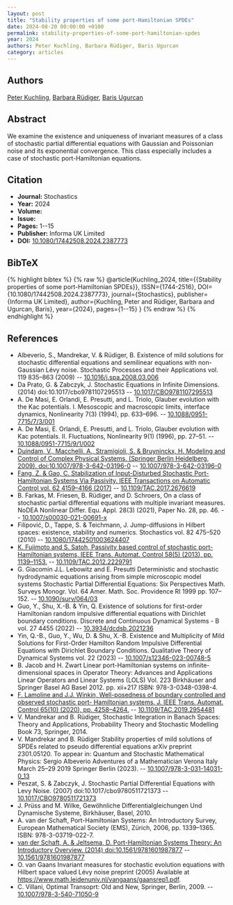 ```yaml
---
layout: post
title: "Stability properties of some port-Hamiltonian SPDEs"
date: 2024-08-20 00:00:00 +0100
permalink: stability-properties-of-some-port-hamiltonian-spdes
year: 2024
authors: Peter Kuchling, Barbara Rüdiger, Baris Ugurcan
category: articles
---
```

 
## Authors
[Peter Kuchling](authors/peter_kuchling), [Barbara Rüdiger](authors/barbara_rudiger), [Baris Ugurcan](authors/baris_e_ugurcan)
 
## Abstract
We examine the existence and uniqueness of invariant measures of a class of stochastic partial differential equations with Gaussian and Poissonian noise and its exponential convergence. This class especially includes a case of stochastic port-Hamiltonian equations.
 
## Citation
- **Journal:** Stochastics
- **Year:** 2024
- **Volume:** 
- **Issue:** 
- **Pages:** 1--15
- **Publisher:** Informa UK Limited
- **DOI:** [10.1080/17442508.2024.2387773](https://doi.org/10.1080/17442508.2024.2387773)
 
## BibTeX
{% highlight bibtex %}
{% raw %}
@article{Kuchling_2024,
  title={{Stability properties of some port-Hamiltonian SPDEs}},
  ISSN={1744-2516},
  DOI={10.1080/17442508.2024.2387773},
  journal={Stochastics},
  publisher={Informa UK Limited},
  author={Kuchling, Peter and Rüdiger, Barbara and Ugurcan, Baris},
  year={2024},
  pages={1--15}
}
{% endraw %}
{% endhighlight %}
 
## References
- Albeverio, S., Mandrekar, V. & Rüdiger, B. Existence of mild solutions for stochastic differential equations and semilinear equations with non-Gaussian Lévy noise. Stochastic Processes and their Applications vol. 119 835–863 (2009) -- [10.1016/j.spa.2008.03.006](https://doi.org/10.1016/j.spa.2008.03.006)
- Da Prato, G. & Zabczyk, J. Stochastic Equations in Infinite Dimensions. (2014) doi:10.1017/cbo9781107295513 -- [10.1017/CBO9781107295513](https://doi.org/10.1017/CBO9781107295513)
- A. De Masi, E. Orlandi, E. Presutti, and L. Triolo, Glauber evolution with the Kac potentials. I. Mesoscopic and macroscopic limits, interface dynamics, Nonlinearity 7(3) (1994), pp. 633–696. -- [10.1088/0951-7715/7/3/001](https://doi.org/10.1088/0951-7715/7/3/001)
- A. De Masi, E. Orlandi, E. Presutti, and L. Triolo, Glauber evolution with Kac potentials. II. Fluctuations, Nonlinearity 9(1) (1996), pp. 27–51. -- [10.1088/0951-7715/9/1/002](https://doi.org/10.1088/0951-7715/9/1/002)
- [Duindam, V., Macchelli, A., Stramigioli, S. & Bruyninckx, H. Modeling and Control of Complex Physical Systems. (Springer Berlin Heidelberg, 2009). doi:10.1007/978-3-642-03196-0](modeling-and-control-of-complex-physical-systems) -- [10.1007/978-3-642-03196-0](https://doi.org/10.1007/978-3-642-03196-0)
- [Fang, Z. & Gao, C. Stabilization of Input-Disturbed Stochastic Port-Hamiltonian Systems Via Passivity. IEEE Transactions on Automatic Control vol. 62 4159–4166 (2017)](stabilization-of-input-disturbed-stochastic-port-hamiltonian-systems-via-passivity) -- [10.1109/TAC.2017.2676619](https://doi.org/10.1109/TAC.2017.2676619)
- B. Farkas, M. Friesen, B. Rüdiger, and D. Schroers, On a class of stochastic partial differential equations with multiple invariant measures. NoDEA Nonlinear Differ. Equ. Appl. 28(3) (2021), Paper No. 28, pp. 46. -- [10.1007/s00030-021-00691-x](https://doi.org/10.1007/s00030-021-00691-x)
- Filipović, D., Tappe, S. & Teichmann, J. Jump-diffusions in Hilbert spaces: existence, stability and numerics. Stochastics vol. 82 475–520 (2010) -- [10.1080/17442501003624407](https://doi.org/10.1080/17442501003624407)
- [K. Fujimoto and S. Satoh, Passivity based control of stochastic port-Hamiltonian systems, IEEE Trans. Automat. Control 58(5) (2013), pp. 1139–1153.](passivity-based-control-of-stochastic-port-hamiltonian-systems) -- [10.1109/TAC.2012.2229791](https://doi.org/10.1109/TAC.2012.2229791)
- G. Giacomin J.L. Lebowitz and E. Presutti Deterministic and stochastic hydrodynamic equations arising from simple microscopic model systems Stochastic Partial Differential Equations: Six Perspectives Math. Surveys Monogr. Vol. 64 Amer. Math. Soc. Providence RI 1999 pp. 107–152. -- [10.1090/surv/064/03](https://doi.org/10.1090/surv/064/03)
- Guo, Y., Shu, X.-B. & Yin, Q. Existence of solutions for first-order Hamiltonian random impulsive differential equations with Dirichlet boundary conditions. Discrete and Continuous Dynamical Systems - B vol. 27 4455 (2022) -- [10.3934/dcdsb.2021236](https://doi.org/10.3934/dcdsb.2021236)
- Yin, Q.-B., Guo, Y., Wu, D. & Shu, X.-B. Existence and Multiplicity of Mild Solutions for First-Order Hamilton Random Impulsive Differential Equations with Dirichlet Boundary Conditions. Qualitative Theory of Dynamical Systems vol. 22 (2023) -- [10.1007/s12346-023-00748-5](https://doi.org/10.1007/s12346-023-00748-5)
- B. Jacob and H. Zwart Linear port-Hamiltonian systems on infinite-dimensional spaces in Operator Theory: Advances and Applications Linear Operators and Linear Systems (LOLS) Vol. 223 Birkhäuser and Springer Basel AG Basel 2012. pp. xii+217 ISBN: 978-3-0348-0398-4.
- [F. Lamoline and J.J. Winkin, Well-posedness of boundary controlled and observed stochastic port- Hamiltonian systems. J. IEEE Trans. Automat. Control 65(10) (2020), pp. 4258–4264.](well-posedness-of-boundary-controlled-and-observed-stochastic-port-hamiltonian-systems) -- [10.1109/TAC.2019.2954481](https://doi.org/10.1109/TAC.2019.2954481)
- V. Mandrekar and B. Rüdiger, Stochastic Integration in Banach Spaces: Theory and Applications, Probability Theory and Stochastic Modelling Book 73, Springer, 2014.
- V. Mandrekar and B. Rüdiger Stability properties of mild solutions of SPDEs related to pseudo differential equations arXiv preprint 2301.05120. To appear in: Quantum and Stochastic Mathematical Physics: Sergio Albeverio Adventures of a Mathematician Verona Italy March 25–29 2019 Springer Berlin (2023). -- [10.1007/978-3-031-14031-0_13](https://doi.org/10.1007/978-3-031-14031-0_13)
- Peszat, S. & Zabczyk, J. Stochastic Partial Differential Equations with Levy Noise. (2007) doi:10.1017/cbo9780511721373 -- [10.1017/CBO9780511721373](https://doi.org/10.1017/CBO9780511721373)
- J. Prüss and M. Wilke, Gewöhnliche Differentialgleichungen Und Dynamische Systeme, Birkhäuser, Basel, 2010.
- A. van der Schaft, Port-Hamiltonian Systems: An Introductory Survey, European Mathematical Society (EMS), Zürich, 2006, pp. 1339–1365. ISBN: 978-3-03719-022-7.
- [van der Schaft, A. & Jeltsema, D. Port-Hamiltonian Systems Theory: An Introductory Overview. (2014) doi:10.1561/9781601987877](port-hamiltonian-systems-theory-an-introductory-overview) -- [10.1561/9781601987877](https://doi.org/10.1561/9781601987877)
- O. van Gaans Invariant measures for stochastic evolution equations with Hilbert space valued Lévy noise preprint (2005) Available at https://www.math.leidenuniv.nl/vangaans/gaansrep1.pdf.
- C. Villani, Optimal Transoprt: Old and New, Springer, Berlin, 2009. -- [10.1007/978-3-540-71050-9](https://doi.org/10.1007/978-3-540-71050-9)

